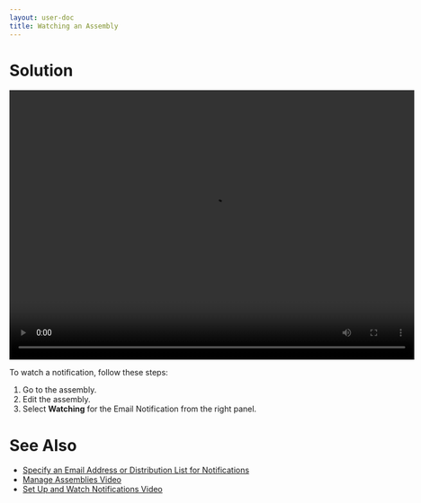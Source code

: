 ```yaml
---
layout: user-doc
title: Watching an Assembly
---
```


# Solution

<video width="720" height="480" preload="metadata" controls="">
    <source src="http://videos.grovo.com/walmart-oneops-operate-monitor-0215_get-alerts-in-oneops_4668.webm?vpv=1" type="video/webm">
    Your browser does not implement HTML5 video. 
</video>

To watch a notification, follow these steps:

1. Go to the assembly.
2. Edit the assembly.
3. Select **Watching** for the Email Notification from the right panel.

# See Also

* <a href="/user/design/specify-email-address-distribution-list-for-notifications.html">Specify an Email Address or Distribution List for Notifications</a>
* <a href="/user/design/manage-assemblies.html">Manage Assemblies Video</a>
* <a href="/user/account/set-up-notifications.html">Set Up and Watch Notifications Video</a>